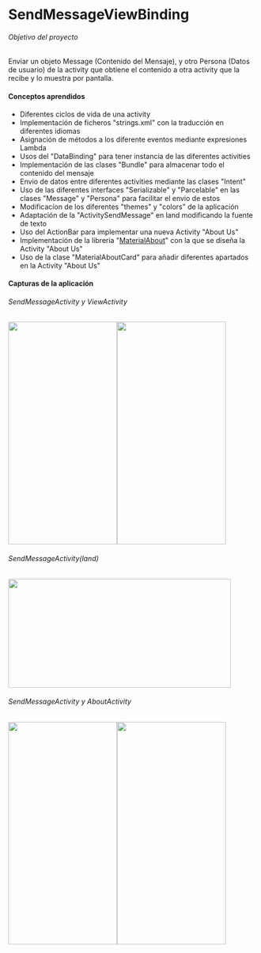 # SendMessageViewBinding
###### Objetivo del proyecto 
Enviar un objeto Message (Contenido del Mensaje), y otro Persona (Datos de usuario) de la activity que obtiene el contenido a otra activity que la recibe y lo muestra por pantalla.
#### Conceptos aprendidos
- Diferentes ciclos de vida de una activity
- Implementación de ficheros "strings.xml" con la traducción en diferentes idiomas
- Asignación de métodos a los diferente eventos mediante expresiones Lambda
- Usos del "DataBinding" para tener instancia de las diferentes activities
- Implementación de las clases "Bundle" para almacenar todo el contenido del mensaje
- Envio de datos entre diferentes activities mediante  las clases "Intent"
- Uso de las diferentes interfaces "Serializable" y "Parcelable" en las clases "Message" y "Persona" para facilitar el envio de estos 
- Modificacíon de los diferentes "themes" y "colors" de la aplicación
- Adaptación de la "ActivitySendMessage" en land modificando la fuente de texto
- Uso del ActionBar para implementar una nueva Activity "About Us"
- Implementación de la libreria "[MaterialAbout](http://https://github.com/daniel-stoneuk/material-about-library "MaterialAbout")" con la que se diseña la Activity "About Us"
- Uso de la clase "MaterialAboutCard" para añadir diferentes apartados en la Activity "About Us"
#### Capturas de la aplicación
###### SendMessageActivity y ViewActivity
<div style="display:flex;">
    <img src="https://github.com/AJimesp/SendMessageViewBinding/assets/99723625/42a34ede-c114-4769-bfd8-c9e0557aea18" height="450" width="220"/>
    <img src="https://github.com/AJimesp/SendMessageViewBinding/assets/99723625/f25d9148-9e28-4427-bae9-6fcb4bbf2957"   height="450" width="220"/>
</div>

###### SendMessageActivity(land)
<p align="left">
<img src="https://github.com/AJimesp/SendMessageViewBinding/assets/99723625/bd809734-e1fb-4d0f-b244-72f29f74eba8"  height="220" width="450">
</p>

###### SendMessageActivity y AboutActivity
<div style="display:flex;">
    <img src="https://github.com/AJimesp/SendMessageViewBinding/assets/99723625/af72ab30-857b-438b-a210-4618c06e0f22" height="450" width="220"/>
    <img src="https://github.com/AJimesp/SendMessageViewBinding/assets/99723625/52c5843d-b667-471a-b685-7a23fb11758e"   height="450" width="220"/>
</div>
